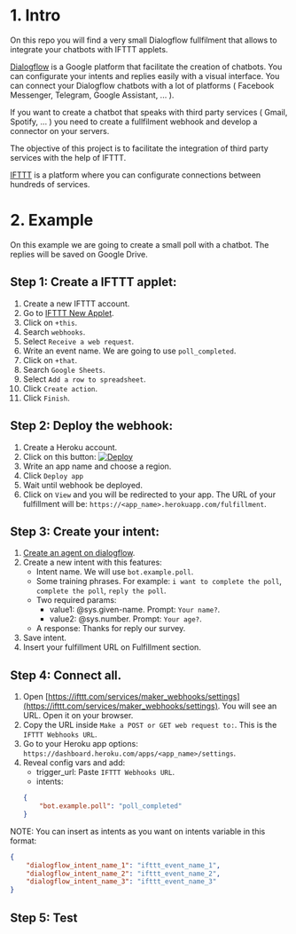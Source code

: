 # 1. Intro

On this repo you will find a very small Dialogflow fullfilment that allows to integrate your chatbots with IFTTT applets.

[Dialogflow](https://dialogflow.com) is a Google platform that facilitate the creation of chatbots. You can configurate your intents and replies easily with a visual interface. You can connect your Dialogflow chatbots with a lot of platforms ( Facebook Messenger, Telegram, Google Assistant, ... ).

If you want to create a chatbot that speaks with third party services ( Gmail, Spotify, ... ) you need to create a fullfilment webhook and develop a connector on your servers.

The objective of this project is to facilitate the integration of third party services with the help of IFTTT.

[IFTTT](https://ifttt.com) is a platform where you can configurate connections between hundreds of services.

# 2. Example
On this example we are going to create a small poll with a chatbot. The replies will be saved on Google Drive.

## Step 1: Create a IFTTT applet:
1. Create a new IFTTT account.
2. Go to [IFTTT New Applet](https://ifttt.com/create).
3. Click on ``+this``.
4. Search ``webhooks``.
5. Select ``Receive a web request``.
6. Write an event name. We are going to use ``poll_completed``.
7. Click on ``+that``.
8. Search ``Google Sheets``.
9. Select ``Add a row to spreadsheet``.
10. Click ``Create action``.
11. Click ``Finish``.

## Step 2: Deploy the webhook:
1. Create a Heroku account.
2. Click on this button:
[![Deploy](https://www.herokucdn.com/deploy/button.svg)](https://heroku.com/deploy)
3. Write an app name and choose a region.
4. Click ``Deploy app``
5. Wait until webhook be deployed.
6. Click on ``View`` and you will be redirected to your app. The URL of your fulfillment will be: ``https://<app_name>.herokuapp.com/fulfillment``.

## Step 3: Create your intent:
1. [Create an agent on dialogflow](https://dialogflow.com/docs/getting-started/first-agent).
2. Create a new intent with this features:
    - Intent name. We will use ``bot.example.poll``.
    - Some training phrases. For example: ``i want to complete the poll``, ``complete the poll``, ``reply the poll``.
    - Two required params:
        - value1: @sys.given-name. Prompt: ``Your name?``.
        - value2: @sys.number. Prompt: ``Your age?``.
    - A response: Thanks for reply our survey.
3. Save intent.
4. Insert your fulfillment URL on Fulfillment section.

## Step 4: Connect all.
1. Open [https://ifttt.com/services/maker_webhooks/settings](https://ifttt.com/services/maker_webhooks/settings). You will see an URL. Open it on your browser.
2. Copy the URL inside ``Make a POST or GET web request to:``. This is the ``IFTTT Webhooks URL``.
3. Go to your Heroku app options: ``https://dashboard.heroku.com/apps/<app_name>/settings``.
4. Reveal config vars and add:
    - trigger_url: Paste ``IFTTT Webhooks URL``.
    - intents:
    ```json
    {
        "bot.example.poll": "poll_completed"
    }
    ```

NOTE: You can insert as intents as you want on intents variable in this format:
```json
{
    "dialogflow_intent_name_1": "ifttt_event_name_1",
    "dialogflow_intent_name_2": "ifttt_event_name_2",
    "dialogflow_intent_name_3": "ifttt_event_name_3"
}
```

## Step 5: Test